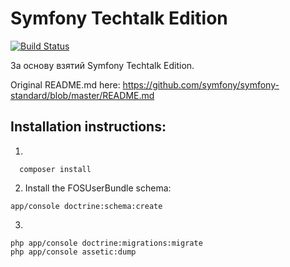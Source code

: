 Symfony Techtalk Edition
========================

[![Build Status](https://secure.travis-ci.org/liip-forks/symfony-standard.png?branch=techtalk)](http://travis-ci.org/liip-forks/symfony-standard)

За основу взятий Symfony Techtalk Edition.

Original README.md here:
https://github.com/symfony/symfony-standard/blob/master/README.md

Installation instructions:
--------------------------
1.
 ```
   composer install
   ```

2. Install the FOSUserBundle schema:
```
app/console doctrine:schema:create
```

3. 
```
php app/console doctrine:migrations:migrate
php app/console assetic:dump
